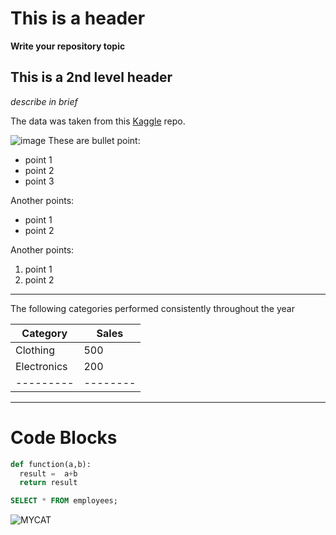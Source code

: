 # This is a header
__Write your repository topic__
## This is a 2nd level header
_describe in brief_


The data was taken from this [Kaggle](https://www.kaggle.com/datasets/fahadrehman07/retail-transaction-dataset) repo. 



![image](https://media.istockphoto.com/id/1314210006/photo/grocery-store-shop-in-vintage-style-with-fruit-and-vegetables-crates-on-the-street.jpg?s=612x612&w=0&k=20&c=UFL3bRQkWH7dt6EMLswvM4u8-1sPQU9T5IFHXuBbClU=)
These are bullet point:

- point 1
- point 2
- point 3

Another points:

* point 1
* point 2

Another points:

1. point 1
2. point 2
---
The following categories performed consistently throughout the year

| Category | Sales |
| ---------|--------|
| Clothing | 500 |
| Electronics | 200 |
| ---------|--------|
---
# Code Blocks

```python
def function(a,b):
  result =  a+b
  return result
```


```sql
SELECT * FROM employees;
```


![MYCAT](C:\Users\tanze\Desktop\TGC\08-Projects\weekday-1000\cat.jpg)
